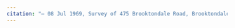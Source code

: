 ```yaml
---
citation: "– 08 Jul 1969, Survey of 475 Brooktondale Road, Brooktondale NY by Gordon Rice, Deeds 482, p529, #18987, Tompkins County Clerk, Ithaca NY."
---
```

